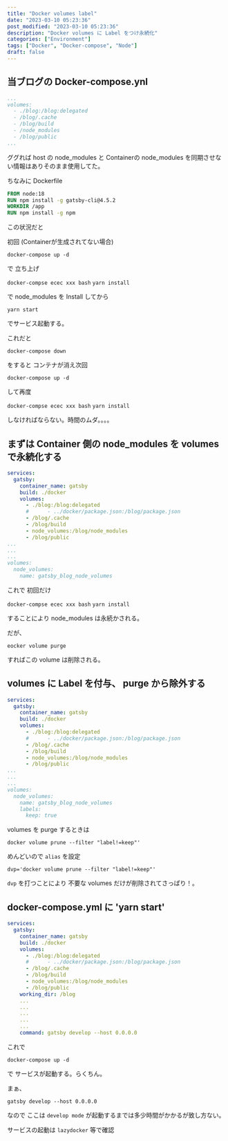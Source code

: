 ```yaml
---
title: "Docker volumes label"
date: "2023-03-10 05:23:36"
post_modified: "2023-03-10 05:23:36"
description: "Docker volumes に Label をつけ永続化"
categories: ["Environment"]
tags: ["Docker", "Docker-compose", "Node"]
draft: false
---
```


## 当ブログの Docker-compose.ynl

```yml
...
volumes:
  - ./blog:/blog:delegated
  - /blog/.cache
  - /blog/build
  - /node_modules
  - /blog/public
...
```

ググれば host の node_modules と Containerの node_modules を同期させない情報はありそのまま使用してた。

ちなみに Dockerfile

```dockerfile
FROM node:18
RUN npm install -g gatsby-cli@4.5.2
WORKDIR /app
RUN npm install -g npm
```

この状況だと

初回 (Containerが生成されてない場合)

`docker-compose up -d`

で 立ち上げ

`docker-compse ecec xxx bash`
`yarn install`

で node_modules を Install してから

`yarn start`

でサービス起動する。

これだと

`docker-compose down`

をすると コンテナが消え次回

`docker-compose up -d`

して再度

`docker-compse ecec xxx bash`
`yarn install`

しなければならない。時間のムダ。。。。

## まずは Container 側の node_modules を volumes で永続化する

```yaml
services:
  gatsby:
    container_name: gatsby
    build: ./docker
    volumes:
      - ./blog:/blog:delegated
      #      - ../docker/package.json:/blog/package.json
      - /blog/.cache
      - /blog/build
      - node_volumes:/blog/node_modules
      - /blog/public
...
...
...
volumes:
  node_volumes:
    name: gatsby_blog_node_volumes
```

これで 初回だけ

`docker-compse ecec xxx bash`
`yarn install`

することにより node_modules は永続かされる。

だが、

`eocker volume purge`

すればこの volume は削除される。

## volumes に Label を付与、 purge から除外する

```yaml
services:
  gatsby:
    container_name: gatsby
    build: ./docker
    volumes:
      - ./blog:/blog:delegated
      #      - ../docker/package.json:/blog/package.json
      - /blog/.cache
      - /blog/build
      - node_volumes:/blog/node_modules
      - /blog/public
...
...
...
volumes:
  node_volumes:
    name: gatsby_blog_node_volumes
    labels:
      keep: true
```

volumes を purge するときは

`docker volume prune --filter "label!=keep"'`

めんどいので `alias` を設定

`dvp='docker volume prune --filter "label!=keep"'`

`dvp` を打つことにより 不要な volumes だけが削除されてさっぱり！。

## docker-compose.yml に 'yarn start'

```yaml
services:
  gatsby:
    container_name: gatsby
    build: ./docker
    volumes:
      - ./blog:/blog:delegated
      #      - ../docker/package.json:/blog/package.json
      - /blog/.cache
      - /blog/build
      - node_volumes:/blog/node_modules
      - /blog/public
    working_dir: /blog
    ...
    ...
    ...
    ...
    ...
    command: gatsby develop --host 0.0.0.0
```

これで

`docker-compose up -d`

で サービスが起動する。らくちん。

まぁ、

`gatsby develop --host 0.0.0.0`

なので ここは `develop mode` が起動するまでは多少時間がかかるが致し方ない。

サービスの起動は `lazydocker` 等で確認
